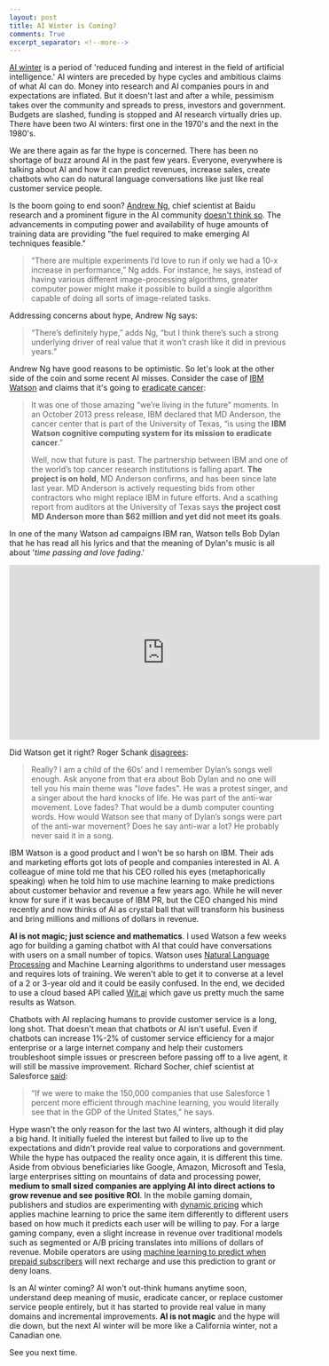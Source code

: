 ```yaml
---
layout: post
title: AI Winter is Coming?
comments: True
excerpt_separator: <!--more-->
---
```


[AI winter](https://en.wikipedia.org/wiki/AI_winter) is a period of 'reduced funding and interest in the field of artificial intelligence.' AI winters are preceded by hype cycles and ambitious claims of what AI can do. Money into research and AI companies pours in and expectations are inflated. But it doesn't last and after a while, pessimism takes over the community and spreads to press, investors and government. Budgets are slashed, funding is stopped and AI research virtually dries up. There have been two AI winters: first one in the 1970's and the next in the 1980's.

<!--more-->

We are there again as far the hype is concerned. There has been no shortage of buzz around AI in the past few years. Everyone, everywhere is talking about AI and how it can predict revenues, increase sales, create chatbots who can do natural language conversations like just like real customer service people.

Is the boom going to end soon? [Andrew Ng](https://twitter.com/AndrewYNg), chief scientist at Baidu research and a prominent figure in the AI community [doesn't think so](https://www.technologyreview.com/s/603062/ai-winter-isnt-coming/). The advancements in computing power and availability of huge amounts of training data are providing "the fuel required to make emerging AI techniques feasible."

> “There are multiple experiments I’d love to run if only we had a 10-x increase in performance,” Ng adds. For instance, he says, instead of having various different image-processing algorithms, greater computer power might make it possible to build a single algorithm capable of doing all sorts of image-related tasks.

Addressing concerns about hype, Andrew Ng says:

> “There’s definitely hype,” adds Ng, “but I think there’s such a strong underlying driver of real value that it won’t crash like it did in previous years.”

Andrew Ng have good reasons to be optimistic. So let's look at the other side of the coin and some recent AI misses. Consider the case of [IBM Watson](https://www.ibm.com/watson/) and claims that it's going to [eradicate cancer](https://www.forbes.com/sites/matthewherper/2017/02/19/md-anderson-benches-ibm-watson-in-setback-for-artificial-intelligence-in-medicine/#72856f203774):

> It was one of those amazing “we’re living in the future” moments. In an October 2013 press release, IBM declared that MD Anderson, the cancer center that is part of the University of Texas, “is using the **IBM Watson cognitive computing system for its mission to eradicate cancer**.”
>
> Well, now that future is past. The partnership between IBM and one of the world’s top cancer research institutions is falling apart. **The project is on hold**, MD Anderson confirms, and has been since late last year. MD Anderson is actively requesting bids from other contractors who might replace IBM in future efforts. And a scathing report from auditors at the University of Texas says **the project cost MD Anderson more than $62 million and yet did not meet its goals**.

In one of the many Watson ad campaigns IBM ran, Watson tells Bob Dylan that he has read all his lyrics and that the meaning of Dylan's music is all about '*time passing and love fading*.'

<iframe width="560" height="315" src="https://www.youtube.com/embed/oMBUk-57FGU" frameborder="0" allowfullscreen></iframe>

Did Watson get it right? Roger Schank [disagrees](http://www.rogerschank.com/fraudulent-claims-made-by-IBM-about-Watson-and-AI):

> Really? I am a child of the 60s’ and I remember Dylan’s songs well enough. Ask anyone from that era about Bob Dylan and no one will tell you his main theme was "love fades". He was a protest singer, and a singer about the hard knocks of life. He was part of the anti-war movement. Love fades? That would be a dumb computer counting words. How would Watson see that many of Dylan’s songs were part of the anti-war movement? Does he say anti-war a lot? He probably never said it in a song.

IBM Watson is a good product and I won't be so harsh on IBM. Their ads and marketing efforts got lots of people and companies interested in AI. A colleague of mine told me that his CEO rolled his eyes (metaphorically speaking) when he told him to use machine learning to make predictions about customer behavior and revenue a few years ago. While he will never know for sure if it was because of IBM PR, but the CEO changed his mind recently and now thinks of AI as crystal ball that will transform his business and bring millions and millions of dollars in revenue.

**AI is not magic; just science and mathematics**. I used Watson a few weeks ago for building a gaming chatbot with AI that could have conversations with users on a small number of topics. Watson uses [Natural Language Processing](https://en.wikipedia.org/wiki/Natural_language_processing) and Machine Learning algorithms to understand user messages and requires lots of training. We weren't able to get it to converse at a level of a 2 or 3-year old and it could be easily confused. In the end, we decided to use a cloud based API called [Wit.ai](https://wit.ai/) which gave us pretty much the same results as Watson.

Chatbots with AI replacing humans to provide customer service is a long, long shot. That doesn't mean that chatbots or AI isn't useful. Even if chatbots can increase 1%-2% of customer service efficiency for a major enterprise or a large internet company and help their customers troubleshoot simple issues or prescreen before passing off to a live agent, it will still be massive improvement. Richard Socher, chief scientist at Salesforce [said](https://www.technologyreview.com/s/603062/ai-winter-isnt-coming/):

> “If we were to make the 150,000 companies that use Salesforce 1 percent more efficient through machine learning, you would literally see that in the GDP of the United States,” he says.

Hype wasn't the only reason for the last two AI winters, although it did play a big hand. It initially fueled the interest but failed to live up to the expectations and didn't provide real value to corporations and government. While the hype has outpaced the reality once again, it is different this time. Aside from obvious beneficiaries like Google, Amazon, Microsoft and Tesla, large enterprises sitting on mountains of data and processing power, **medium to small sized companies are applying AI into direct actions to grow revenue and see positive ROI**. In the mobile gaming domain, publishers and studios are experimenting with [dynamic pricing](http://www.scientificrevenue.com/) which applies machine learning to price the same item differently to different users based on how much it predicts each user will be willing to pay. For a large gaming company, even a slight increase in revenue over traditional models such as segmented or A/B pricing translates into millions of dollars of revenue. Mobile operators are using [machine learning to predict when prepaid subscribers](https://codeahoy.com/2017/02/19/cluster-analysis-using-k-means-explained/) will next recharge and use this prediction to grant or deny loans.

Is an AI winter coming? AI won't out-think humans anytime soon, understand deep meaning of music, eradicate cancer, or replace customer service people entirely, but it has started to provide real value in many domains and incremental improvements. **AI is not magic** and the hype will die down, but the next AI winter will be more like a California winter, not a Canadian one.

See you next time.
